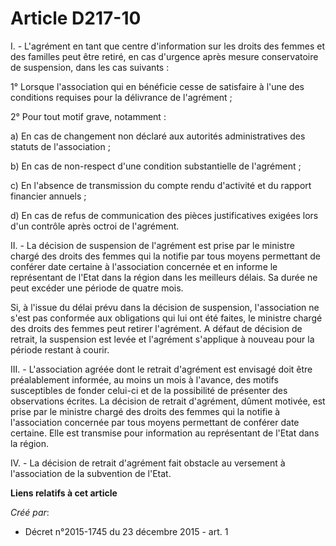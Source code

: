 # Article D217-10

I. - L'agrément en tant que centre d'information sur les droits des femmes et des familles peut être retiré, en cas d'urgence
après mesure conservatoire de suspension, dans les cas suivants :

1° Lorsque l'association qui en bénéficie cesse de satisfaire à l'une des conditions requises pour la délivrance de
l'agrément ;

2° Pour tout motif grave, notamment :

a) En cas de changement non déclaré aux autorités administratives des statuts de l'association ;

b) En cas de non-respect d'une condition substantielle de l'agrément ;

c) En l'absence de transmission du compte rendu d'activité et du rapport financier annuels ;

d) En cas de refus de communication des pièces justificatives exigées lors d'un contrôle après octroi de l'agrément.

II. - La décision de suspension de l'agrément est prise par le ministre chargé des droits des femmes qui la notifie par tous
moyens permettant de conférer date certaine à l'association concernée et en informe le représentant de l'Etat dans la région
dans les meilleurs délais. Sa durée ne peut excéder une période de quatre mois.

Si, à l'issue du délai prévu dans la décision de suspension, l'association ne s'est pas conformée aux obligations qui lui ont
été faites, le ministre chargé des droits des femmes peut retirer l'agrément. A défaut de décision de retrait, la suspension
est levée et l'agrément s'applique à nouveau pour la période restant à courir.

III. - L'association agréée dont le retrait d'agrément est envisagé doit être préalablement informée, au moins un mois à
l'avance, des motifs susceptibles de fonder celui-ci et de la possibilité de présenter des observations écrites. La décision
de retrait d'agrément, dûment motivée, est prise par le ministre chargé des droits des femmes qui la notifie à l'association
concernée par tous moyens permettant de conférer date certaine. Elle est transmise pour information au représentant de l'Etat
dans la région.

IV. - La décision de retrait d'agrément fait obstacle au versement à l'association de la subvention de l'Etat.

**Liens relatifs à cet article**

_Créé par_:

  - Décret n°2015-1745 du 23 décembre 2015 - art. 1
